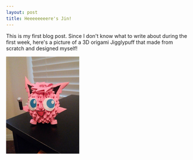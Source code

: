 ```yaml
---
layout: post
title: Heeeeeeeere's Jin!
---
```


This is my first blog post. Since I don't know what to write about during the first week, here's a picture of a 3D origami Jigglypuff that 
made from scratch and designed myself!

<!-- ![Jigglypuff](/images/jigglypuff.jpg "Jigglypuff #039") -->
<img src="/images/jigglypuff.jpg" width="200">